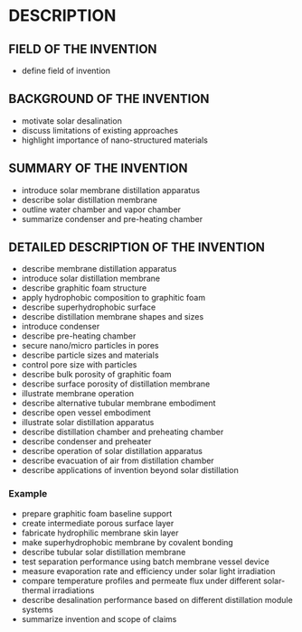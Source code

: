 # DESCRIPTION

## FIELD OF THE INVENTION

- define field of invention

## BACKGROUND OF THE INVENTION

- motivate solar desalination
- discuss limitations of existing approaches
- highlight importance of nano-structured materials

## SUMMARY OF THE INVENTION

- introduce solar membrane distillation apparatus
- describe solar distillation membrane
- outline water chamber and vapor chamber
- summarize condenser and pre-heating chamber

## DETAILED DESCRIPTION OF THE INVENTION

- describe membrane distillation apparatus
- introduce solar distillation membrane
- describe graphitic foam structure
- apply hydrophobic composition to graphitic foam
- describe superhydrophobic surface
- describe distillation membrane shapes and sizes
- introduce condenser
- describe pre-heating chamber
- secure nano/micro particles in pores
- describe particle sizes and materials
- control pore size with particles
- describe bulk porosity of graphitic foam
- describe surface porosity of distillation membrane
- illustrate membrane operation
- describe alternative tubular membrane embodiment
- describe open vessel embodiment
- illustrate solar distillation apparatus
- describe distillation chamber and preheating chamber
- describe condenser and preheater
- describe operation of solar distillation apparatus
- describe evacuation of air from distillation chamber
- describe applications of invention beyond solar distillation

### Example

- prepare graphitic foam baseline support
- create intermediate porous surface layer
- fabricate hydrophilic membrane skin layer
- make superhydrophobic membrane by covalent bonding
- describe tubular solar distillation membrane
- test separation performance using batch membrane vessel device
- measure evaporation rate and efficiency under solar light irradiation
- compare temperature profiles and permeate flux under different solar-thermal irradiations
- describe desalination performance based on different distillation module systems
- summarize invention and scope of claims

